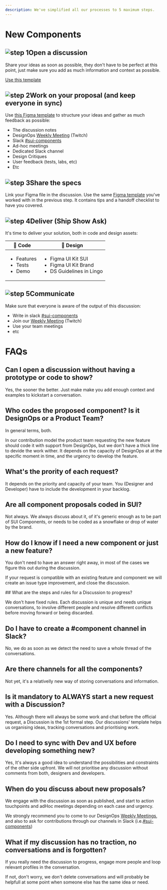 ```yaml
---
description: We've simplified all our processes to 5 maximum steps.
---
```


# New Components

## <img src="https://raw.githubusercontent.com/turolopezsanabria/design-systems-playbook/master/ASSETS/Badge-Counter-1.png" alt="step 1" data-size="line">Open a discussion

Share your ideas as soon as possible, they don't have to be perfect at this point, just make sure you add as much information and context as possible.

[Use this template](https://github.com/SUI-Components/sui-components/discussions/2125)

## <img src="https://raw.githubusercontent.com/turolopezsanabria/design-systems-playbook/master/ASSETS/Badge-Counter-2.png" alt="step 2" data-size="line">Work on your proposal (and keep everyone in sync)

Use [this Figma template](https://www.figma.com/file/gwZ74U8HHbPl3l5vbwHHrO/Template---Specs-for-Components?node-id=706%3A626) to structure your ideas and gather as much feedback as possible:

* The discussion notes
* DesignOps [Weekly Meeting](Weekly-streamings.md) (Twitch)
* Slack [#sui-components](https://adevinta.slack.com/archives/C018Q6WBJ85)
* Ad-hoc meetings
* Dedicated Slack channel
* Design Critiques
* User feedback (tests, labs, etc)
* Etc

## <img src="https://raw.githubusercontent.com/turolopezsanabria/design-systems-playbook/master/ASSETS/Badge-Counter-3.png" alt="step 3" data-size="line">Share the specs

Link your Figma file in the discussion. Use the same [Figma template](https://www.figma.com/file/gwZ74U8HHbPl3l5vbwHHrO/Template---Specs-for-Components?node-id=706%3A626) you've worked with in the previous step. It contains tips and a handoff checklist to have you covered.

## <img src="https://raw.githubusercontent.com/turolopezsanabria/design-systems-playbook/master/ASSETS/Badge-Counter-4.png" alt="step 4" data-size="line">Deliver (Ship Show Ask)

It's time to deliver your solution, both in code and design assets:

| 🤖 **Code**                                           | 🦄 **Design**                                                                                |
| ----------------------------------------------------- | -------------------------------------------------------------------------------------------- |
| <ul><li>Features</li><li>Tests</li><li>Demo</li></ul> | <ul><li>Figma UI Kit SUI</li><li>Figma UI Kit Brand</li><li>DS Guidelines in Lingo</li></ul> |

## <img src="https://raw.githubusercontent.com/turolopezsanabria/design-systems-playbook/master/ASSETS/Badge-Counter-5.png" alt="step 5" data-size="line">Communicate

Make sure that everyone is aware of the output of this discussion:

* Write in slack [#sui-components](https://adevinta.slack.com/archives/C018Q6WBJ85)
* Join our [Weekly Meeting](Weekly-streamings.md) (Twitch)
* Use your team meetings
* etc


# FAQs

## Can I open a discussion without having a prototype or code to show?

Yes, the sooner the better. Just make make you add enough context and examples to kickstart a conversation.

## Who codes the proposed component? Is it DesignOps or a Product Team? 

In general terms, both. 

In our contribution model the product team requesting the new feature should code it with support from DesignOps, but we don't have a thick line to devide the work wither. It depends on the capacity of DesignOps at at the specific moment in time, and the urgency to develop the feature.

## What's the prority of each request?

It depends on the priority and capacity of your team. You (Designer and Developer) have to include the development in your backlog. 

## Are all component proposals coded in SUI?

Not always. We always discuss about it, of it's generic enough as to be part of SUI Components, or needs to be coded as a snowflake or drop of water by the brand.

## How do I know if I need a new component or just a new feature?

You don't need to have an answer right away, in most of the cases we figure this out during the discussion.

If your request is compatible with an existing feature and component we will create an issue type improvement, and close the discussion.

## What are the steps and rules for a Discussion to progress?

We don't have fixed rules. Each discussion is unique and needs unique conversations, to involve different people and resolve different conflicts before moving forward or being discarded.

## Do I have to create a #component channel in Slack?

No, we do as soon as we detect the need to save a whole thread of the conversations.

## Are there channels for all the components?

Not yet, it's a relativelly new way of storing conversations and information.

## Is it mandatory to ALWAYS start a new request with a Discussion?

Yes. Although there will always be some work and chat before the official request, a Discussion is the 1st formal step. Our discussions' template helps us organising ideas, tracking conversations and prioritising work.

## Do I need to sync with Dev and UX before developing something new?

Yes, It's always a good idea to understand the possibilities and constraints of the other side upfront. 
We will not prioritise any discussion without comments from both, designers and developers.

## When do you discuss about new proposals?

We engage with the discussion as soon as published, and start to action touchpoints and adHoc meetings depending on each case and urgency.

We strongly recommend you to come to our DesignOps [Weekly Meetings](Weekly-streamings.md), and also to ask for contributions through our channels in Slack (i.e.[#sui-components](https://adevinta.slack.com/archives/C018Q6WBJ85))

## What if my discussion has no traction, no conversations and is forgotten?

If you really need the discussion to progress, engage more people and loop relevant profiles in the conversation. 

If not, don't worry, we don't delete conversations and will probably be helpfull at some point when someone else has the same idea or need.